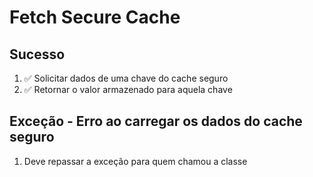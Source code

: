 # Fetch Secure Cache

## Sucesso
1. ✅ Solicitar dados de uma chave do cache seguro
2. ✅ Retornar o valor armazenado para aquela chave

## Exceção - Erro ao carregar os dados do cache seguro
1. Deve repassar a exceção para quem chamou a classe
